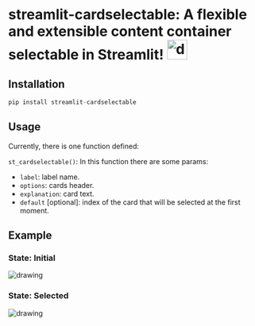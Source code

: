 # streamlit-cardselectable: A flexible and extensible content container selectable in Streamlit! <img src="https://streamlit.io/images/brand/streamlit-mark-color.png" alt="drawing" width="40"/>

## Installation

```python
pip install streamlit-cardselectable
```

## Usage

Currently, there is one function defined:

`st_cardselectable()`: In this function there are some params: 

* `label`: label name.
* `options`: cards header.
* `explanation`: card text.
* `default` [optional]: index of the card that will be selected at the first moment.

## Example

### State: Initial
<img src="example/cards_init.png" alt="drawing" width="max_content"/>

### State: Selected
<img src="example/card_selected.png" alt="drawing" width="max_content"/>